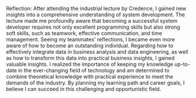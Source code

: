 Reflection: After attending the industrial lecture by Credence, I gained new insights into a comprehensive understanding of system development. The lecture made me profoundly aware that becoming a successful system developer requires not only excellent programming skills but also strong soft skills, such as teamwork, effective communication, and time management. Seeing my teammates' reflections, I became even more aware of how to become an outstanding individual. Regarding how to effectively integrate data in business analysis and data engineering, as well as how to transform this data into practical business insights, I gained valuable insights. I realized the importance of keeping my knowledge up-to-date in the ever-changing field of technology and am determined to combine theoretical knowledge with practical experience to meet the demands of the industry. By planning my learning path and career goals, I believe I can succeed in this challenging and opportunistic field.
